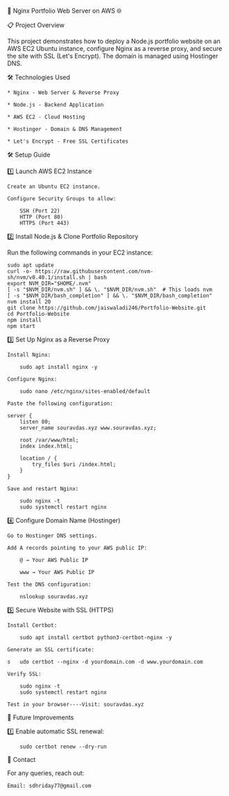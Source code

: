 🚀 Nginx Portfolio Web Server on AWS 🌐

📋 Project Overview

This project demonstrates how to deploy a Node.js portfolio website on an AWS EC2 Ubuntu instance, configure Nginx as a reverse proxy, and secure the site with SSL (Let's Encrypt). The domain is managed using Hostinger DNS.

🛠️ Technologies Used

    * Nginx - Web Server & Reverse Proxy

    * Node.js - Backend Application

    * AWS EC2 - Cloud Hosting

    * Hostinger - Domain & DNS Management

    * Let's Encrypt - Free SSL Certificates

🛠️ Setup Guide

1️⃣ Launch AWS EC2 Instance

    Create an Ubuntu EC2 instance.

    Configure Security Groups to allow:

        SSH (Port 22)
        HTTP (Port 80)
        HTTPS (Port 443)

2️⃣ Install Node.js & Clone Portfolio Repository

Run the following commands in your EC2 instance:

    sudo apt update
    curl -o- https://raw.githubusercontent.com/nvm-sh/nvm/v0.40.1/install.sh | bash
    export NVM_DIR="$HOME/.nvm"
    [ -s "$NVM_DIR/nvm.sh" ] && \. "$NVM_DIR/nvm.sh"  # This loads nvm
    [ -s "$NVM_DIR/bash_completion" ] && \. "$NVM_DIR/bash_completion"
    nvm install 20
    git clone https://github.com/jaiswaladi246/Portfolio-Website.git
    cd Portfolio-Website
    npm install
    npm start


3️⃣ Set Up Nginx as a Reverse Proxy

    Install Nginx:
    
        sudo apt install nginx -y

    Configure Nginx:
    
        sudo nano /etc/nginx/sites-enabled/default

    Paste the following configuration:

    server {
        listen 80;
        server_name souravdas.xyz www.souravdas.xyz;

        root /var/www/html;
        index index.html;

        location / {
            try_files $uri /index.html;
        }
    }

    Save and restart Nginx:

        sudo nginx -t
        sudo systemctl restart nginx


4️⃣ Configure Domain Name (Hostinger)

    Go to Hostinger DNS settings.

    Add A records pointing to your AWS public IP:

        @ → Your AWS Public IP

        www → Your AWS Public IP

    Test the DNS configuration:

        nslookup souravdas.xyz

5️⃣ Secure Website with SSL (HTTPS)

    Install Certbot:

        sudo apt install certbot python3-certbot-nginx -y

    Generate an SSL certificate:

    s   udo certbot --nginx -d yourdomain.com -d www.yourdomain.com

    Verify SSL:

        sudo nginx -t
        sudo systemctl restart nginx

    Test in your browser----Visit: souravdas.xyz

🚀 Future Improvements

1️⃣ Enable automatic SSL renewal:

        sudo certbot renew --dry-run

📧 Contact

For any queries, reach out:

    Email: sdhriday77@gmail.com